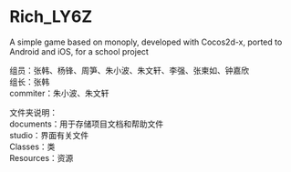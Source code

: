 # Rich_LY6Z

A simple game based on monoply, developed with Cocos2d-x, ported to Android and iOS, for a school project

组员：张韩、杨锋、周笋、朱小波、朱文轩、李强、张柬如、钟嘉欣  
组长：张韩  
commiter：朱小波、朱文轩

文件夹说明：  
documents：用于存储项目文档和帮助文件    
studio：界面有关文件  
Classes：类  
Resources：资源

